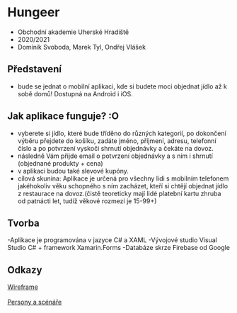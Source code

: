 # Hungeer

- Obchodní akademie Uherské Hradiště
- 2020/2021
- Dominik Svoboda, Marek Tyl, Ondřej Vlášek

## Představení
- bude se jednat o mobilní aplikaci, kde si budete moci objednat jídlo až k sobě domů! Dostupná na Android i iOS.

## Jak aplikace funguje? :O
- vyberete si jídlo, které bude tříděno do různých kategorií, po dokončení výběru přejdete do košíku, zadáte jméno, příjmení, adresu, telefonní číslo a po potvrzení vyskoči shrnutí objednávky a čekáte na dovoz.
- následně Vám přijde email o potvrzení objednávky a s ním i shrnutí (objednané produkty + cena)
- v aplikaci budou také slevové kupóny.
- cílová skunina: Aplikace je určená pro všechny lidi s mobilním telefonem jakéhokoliv věku schopného s ním zacházet, kteří si chtějí objednat jídlo z restaurace na dovoz.(čistě teoreticky mají lidé platební kartu zhruba od patnácti let, tudíž věkové rozmezí je 15-99+)

## Tvorba
-Aplikace je programována v jazyce C# a XAML
-Vývojové studio Visual Studio C# + framework Xamarin.Forms
-Databáze skrze Firebase od Google

## Odkazy
[Wireframe](https://github.com/marektyl/Hungeer/blob/main/Popis%20wirefram%C5%AF.png)
<br/><br/>
[Persony a scénáře](https://github.com/marektyl/Hungeer/blob/main/tabulka%20UI.md)
